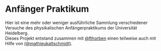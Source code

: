 # Anfänger Praktikum
Hier ist eine mehr oder weniger ausführliche Sammlung verschiedener Versuche des physikalischen Anfängerpraktikums der Universität Heidelberg.\
Dieses Projekt entstand zusammen mit [@fthorben](https://github.com/fthorben) einen teilweise auch mit Hilfe von [(@mathieukaltschmidt)](https://github.com/mathieukaltschmidt).
